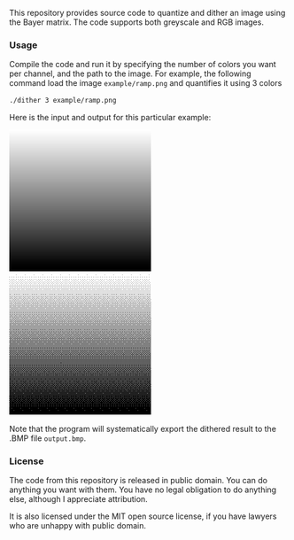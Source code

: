 This repository provides source code to quantize and dither an image using the Bayer matrix.
The code supports both greyscale and RGB images.

### Usage

Compile the code and run it by specifying the number of colors you want per channel, and the path to the image.
For example, the following command load the image `example/ramp.png` and quantifies it using 3 colors 
```sh
./dither 3 example/ramp.png
```
Here is the input and output for this particular example: 

![alt text](examples/ramp.png "the input image")
![alt text](examples/ramp_3.png "the output image")

Note that the program will systematically export the dithered result to the .BMP file  `output.bmp`.

### License

The code from this repository is released in public domain. You can do anything you want with them. You have no legal obligation to do anything else, although I appreciate attribution.

It is also licensed under the MIT open source license, if you have lawyers who are unhappy with public domain.
